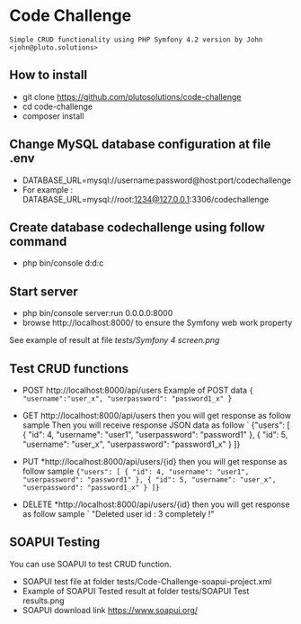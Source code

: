 # Code Challenge
`
Simple CRUD functionality using PHP Symfony 4.2 version by John <john@pluto.solutions>
`

## How to install
* git clone https://github.com/plutosolutions/code-challenge
* cd code-challenge
* composer install

## Change MySQL database configuration at file .env
* DATABASE_URL=mysql://username:password@host:port/codechallenge
* For example : DATABASE_URL=mysql://root:1234@127.0.0.1:3306/codechallenge

## Create database codechallenge using follow command
* php bin/console d:d:c

## Start server
* php bin/console server:run 0.0.0.0:8000
* browse http://localhost:8000/ to ensure the Symfony web work property

See example of result at file *tests/Symfony 4 screen.png*

## Test CRUD functions
* POST http://localhost:8000/api/users 
Example of POST data
`
{
   "username":"user_x",
   "userpassword": "password1_x"
}
`

* GET http://localhost:8000/api/users then you will get response as follow sample
Then you will receive response JSON data as follow
`
{"users": [
      {
      "id": 4,
      "username": "user1",
      "userpassword": "password1"
   },
      {
      "id": 5,
      "username": "user_x",
      "userpassword": "password1_x"
   }
]}

* PUT *http://localhost:8000/api/users/{id} then you will get response as follow sample
`
{"users": [
      {
      "id": 4,
      "username": "user1",
      "userpassword": "password1"
   },
      {
      "id": 5,
      "username": "user_x",
      "userpassword": "password1_x"
   }
]}
`

* DELETE *http://localhost:8000/api/users/{id} then you will get response as follow sample
`
"Deleted user id : 3 completely !"

## SOAPUI Testing
You can use SOAPUI to test CRUD function.
* SOAPUI test file at folder tests/Code-Challenge-soapui-project.xml
* Example of SOAPUI Tested result at folder tests/SOAPUI Test results.png
* SOAPUI download link https://www.soapui.org/


